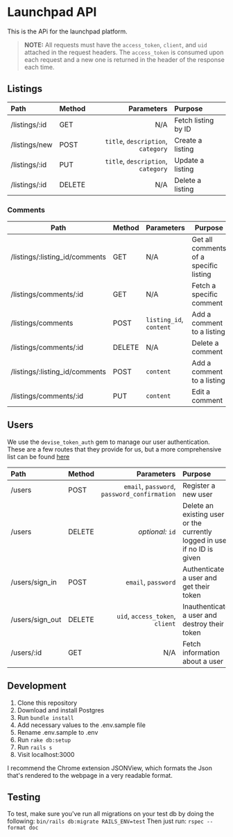 # Launchpad API

This is the APi for the launchpad platform.

> __NOTE:__ All requests must have the `access_token`, `client`, and `uid` attached in the request headers. The `access_token` is consumed
> upon each request and a new one is returned in the header of the response each time.

## Listings

| Path          | Method        | Parameters                                                   | Purpose               |
|:------------- |:--------------| ------------------------------------------------------------:|:----------------------|
| /listings/:id | GET           | N/A                                                          | Fetch listing by ID   |
| /listings/new | POST          | `title`, `description`, `category`                           | Create a listing      |
| /listings/:id | PUT           | `title`, `description`, `category`                           | Update a listing      |
| /listings/:id | DELETE        | N/A                                                          | Delete a listing      |

### Comments
| Path                           | Method | Parameters              | Purpose                                |
|--------------------------------|--------|-------------------------|----------------------------------------|
| /listings/:listing_id/comments | GET    | N/A                     | Get all comments of a specific listing |
| /listings/comments/:id         | GET    | N/A                     | Fetch a specific comment               |
| /listings/comments             | POST   | `listing_id`, `content` | Add a comment to a listing             |
| /listings/comments/:id         | DELETE | N/A                     | Delete a comment                       |
| /listings/:listing_id/comments | POST   | `content`               | Add a comment to a listing             |
| /listings/comments/:id         | PUT    | `content`               | Edit a comment                         |

## Users

We use the `devise_token_auth` gem to manage our user authentication. These are a few routes that they provide for us, but a more
comprehensive list can be found [here](https://github.com/lynndylanhurley/devise_token_auth#usage-tldr)


| Path           | Method        | Parameters                                    | Purpose                                       |
|:---------------|:--------------| ---------------------------------------------:|:----------------------------------------------|
| /users         | POST          | `email`, `password`, `password_confirmation`  | Register a new user                           |
| /users         | DELETE        | _optional:_ `id`                              | Delete an existing user or the currently logged in user if no ID is given |
| /users/sign_in | POST          | `email`, `password`                           | Authenticate a user and get their token       |
| /users/sign_out| DELETE        | `uid`, `access_token`, `client`               | Inauthenticate a user and destroy their token |
| /users/:id     | GET           | N/A                                           | Fetch information about a user                |

## Development

1) Clone this repository
2) Download and install Postgres
3) Run `bundle install`
4) Add necessary values to the .env.sample file
5) Rename .env.sample to .env
6) Run `rake db:setup`
7) Run `rails s`
8) Visit localhost:3000

I recommend the Chrome extension JSONView, which formats the Json that's rendered to the webpage in a very readable format.

## Testing

To test, make sure you've run all migrations on your test db by doing the following: `bin/rails db:migrate RAILS_ENV=test`
Then just run: `rspec --format doc`